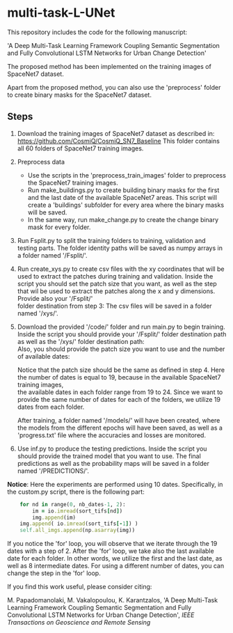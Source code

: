 # multi-task-L-UNet

This repository includes the code for the following manuscript:

'A Deep Multi-Task Learning Framework Coupling Semantic Segmentation and Fully Convolutional LSTM Networks for Urban Change Detection'

The proposed method has been implemented on the training images of SpaceNet7 dataset.

Apart from the proposed method, you can also use the 'preprocess' folder to create binary masks for the SpaceNet7 dataset.

## Steps

1. Download the training images of SpaceNet7 dataset as described in: https://github.com/CosmiQ/CosmiQ_SN7_Baseline
   This folder contains all 60 folders of SpaceNet7 training images.
   
2. Preprocess data
   - Use the scripts in the 'preprocess_train_images' folder to preprocess the SpaceNet7 training images.
   - Run make_buildings.py to create building binary masks for the first and the last date of the available SpaceNet7 areas. This script will create a 'buildings'
     subfolder for every area where the binary masks will be saved.
   - In the same way, run make_change.py to create the change binary mask for every folder. 

3. Run Fsplit.py to split the training folders to training, validation and testing parts. The folder identity paths will be saved as numpy arrays in a folder named
   '/Fsplit/'.
   
4. Run create_xys.py to create csv files with the xy coordinates that will be used to extract the patches during training and validation. Inside the script you
   should set the patch size that you want, as well as the step that wil be used to extract the patches along the x and y dimensions. Provide also your '/Fsplit/'   
   folder destination from step 3:
   The csv files will be saved in a folder named '/xys/'. 
  
5. Download the provided '/code/' folder and run main.py to begin training. Inside the script you should provide your '/Fsplit/' folder destination path as well as
   the '/xys/' folder destination path:   
   Also, you should provide the patch size you want to use and the number of available dates:

   Notice that the patch size should be the same as defined in step 4. Here the number of dates is equal to 19, because in the available SpaceNet7 training images,  
   the available dates in each folder range from 19 to 24. Since we want to provide the same number of dates for each of the folders, we utilize 19 dates from each
   folder.
                                          
    After training, a folder named '/models/' will have been created, where the models from the different epochs will have been saved, as well as a 'progress.txt' 
    file where the accuracies and losses are monitored.

6. Use inf.py to produce the testing predictions. Inside the script you should provide the trained model that you want to use. The final predictions as well as the probability maps will be saved in a folder named '/PREDICTIONS/'.

__Notice__: Here the experiments are performed using 10 dates. Specifically, in the custom.py script, there is the following part:
```ruby
    for nd in range(0, nb_dates-1, 2):    
        im = io.imread(sort_tifs[nd])
        img.append(im)
    img.append( io.imread(sort_tifs[-1]) )
    self.all_imgs.append(np.asarray(img))
```
If you notice the 'for' loop, you will observe that we iterate through the 19 dates with a step of 2. After the 'for' loop, we take also the last available date for each folder. In other words, we utilize the first and the last date, as well as 8 intermediate dates. For using a different number of dates, you can change the step in the 'for' loop.

If you find this work useful, please consider citing:

M. Papadomanolaki, M. Vakalopoulou, K. Karantzalos, 'A Deep Multi-Task Learning Framework Coupling Semantic Segmentation and Fully Convolutional LSTM Networks for Urban Change Detection', *IEEE Transactions on Geoscience and Remote Sensing*
